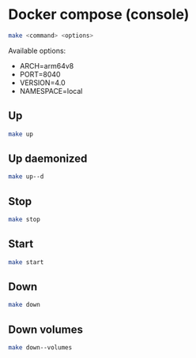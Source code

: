 # Docker compose (console)

```sh
make <command> <options>
```

Available options:

* ARCH=arm64v8
* PORT=8040
* VERSION=4.0
* NAMESPACE=local

## Up

```sh
make up
```

## Up daemonized

```sh
make up--d
```

## Stop

```sh
make stop
```

## Start

```sh
make start
```

## Down

```sh
make down
```

## Down volumes

```sh
make down--volumes
```
